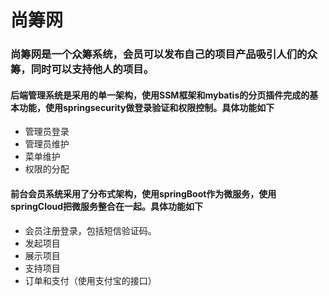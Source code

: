 # 尚筹网
### 尚筹网是一个众筹系统，会员可以发布自己的项目产品吸引人们的众筹，同时可以支持他人的项目。
#### 后端管理系统是采用的单一架构，使用SSM框架和mybatis的分页插件完成的基本功能，使用springsecurity做登录验证和权限控制。具体功能如下
* 管理员登录
* 管理员维护
* 菜单维护
* 权限的分配


#### 前台会员系统采用了分布式架构，使用springBoot作为微服务，使用springCloud把微服务整合在一起。具体功能如下
* 会员注册登录，包括短信验证码。
* 发起项目
* 展示项目
* 支持项目
* 订单和支付（使用支付宝的接口）
